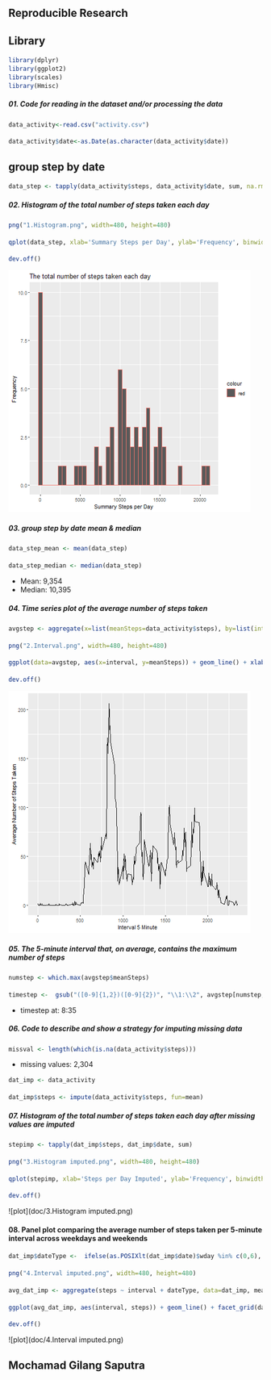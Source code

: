 ## Reproducible Research

## Library

```r
library(dplyr)
library(ggplot2)
library(scales)
library(Hmisc)
```


##### 01. Code for reading in the dataset and/or processing the data
```r
data_activity<-read.csv("activity.csv")

data_activity$date<-as.Date(as.character(data_activity$date))
```


## group step by date
```r
data_step <- tapply(data_activity$steps, data_activity$date, sum, na.rm=TRUE)
```

##### 02. Histogram of the total number of steps taken each day
```r
png("1.Histogram.png", width=480, height=480)

qplot(data_step, xlab='Summary Steps per Day', ylab='Frequency', binwidth=500,main="The total number of steps taken each day",col="red")

dev.off()
```

![plot](doc/1.Histogram.png)


##### 03. group step by date mean & median
```r
data_step_mean <- mean(data_step)

data_step_median <- median(data_step)
```
* Mean: 9,354
* Median:  10,395


##### 04. Time series plot of the average number of steps taken
```r
avgstep <- aggregate(x=list(meanSteps=data_activity$steps), by=list(interval=data_activity$interval), FUN=mean, na.rm=TRUE)

png("2.Interval.png", width=480, height=480)

ggplot(data=avgstep, aes(x=interval, y=meanSteps)) + geom_line() + xlab("Interval 5 Minute") + ylab("Average Number of Steps Taken")

dev.off()
```
![plot](doc/2.Interval.png)


##### 05. The 5-minute interval that, on average, contains the maximum number of steps
```r
numstep <- which.max(avgstep$meanSteps)

timestep <-  gsub("([0-9]{1,2})([0-9]{2})", "\\1:\\2", avgstep[numstep,'interval'])
```
* timestep at: 8:35



##### 06. Code to describe and show a strategy for imputing missing data
```r
missval <- length(which(is.na(data_activity$steps)))
```
* missing values: 2,304

```r
dat_imp <- data_activity

dat_imp$steps <- impute(data_activity$steps, fun=mean)
```


##### 07. Histogram of the total number of steps taken each day after missing values are imputed
```r
stepimp <- tapply(dat_imp$steps, dat_imp$date, sum)

png("3.Histogram imputed.png", width=480, height=480)

qplot(stepimp, xlab='Steps per Day Imputed', ylab='Frequency', binwidth=500,main="The total number of steps taken each day after missing values are imputed",col="red")

dev.off()
```
![plot](doc/3.Histogram imputed.png)



#### 08. Panel plot comparing the average number of steps taken per 5-minute interval across weekdays and weekends
```r
dat_imp$dateType <-  ifelse(as.POSIXlt(dat_imp$date)$wday %in% c(0,6), 'Weekend', 'Weekday')

png("4.Interval imputed.png", width=480, height=480)

avg_dat_imp <- aggregate(steps ~ interval + dateType, data=dat_imp, mean)

ggplot(avg_dat_imp, aes(interval, steps)) + geom_line() + facet_grid(dateType ~ .) + xlab("Interval 5 Minute") + ylab("Average Number of Steps")

dev.off()
```
![plot](doc/4.Interval imputed.png)

## Mochamad Gilang Saputra
